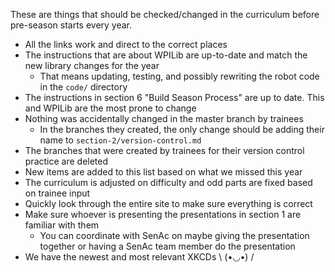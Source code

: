 These are things that should be checked/changed in the curriculum before pre-season starts every year.

- All the links work and direct to the correct places
- The instructions that are about WPILib are up-to-date and match the new library changes for the year
    - That means updating, testing, and possibly rewriting the robot code in the `code/` directory
- The instructions in section 6 "Build Season Process" are up to date. This and WPILib are the most prone to change
- Nothing was accidentally changed in the master branch by trainees
    - In the branches they created, the only change should be adding their name to `section-2/version-control.md`
- The branches that were created by trainees for their version control practice are deleted
- New items are added to this list based on what we missed this year
- The curriculum is adjusted on difficulty and odd parts are fixed based on trainee input
- Quickly look through the entire site to make sure everything is correct
- Make sure whoever is presenting the presentations in section 1 are familiar with them
    - You can coordinate with SenAc on maybe giving the presentation together or having a SenAc team member do the presentation
- We have the newest and most relevant XKCDs \ (•◡•) /